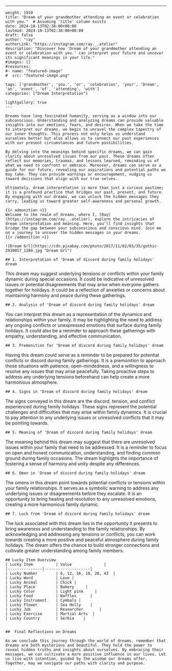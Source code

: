 ---
    weight: 1910
    title: "Dream of your grandmother attending an event or celebration with you."  # Assuming 'title' column exists
    date: 2024-10-13T02:38:00+08:00
    lastmod: 2024-10-13T02:38:00+08:00
    draft: false
    author: "ray"
    authorLink: "https://instagram.com/ray._.atelier"
    description: "Discover how 'Dream of your grandmother attending an event or celebration with you.' can interpret your future and uncover its significant meanings in your life."
    #images: []
    #resources:
    #- name: "featured-image"
    #  src: "featured-image.png"
    
    tags: ['grandmother', 'you.', 'or', 'celebration', 'your', 'Dream', 'an', 'event', 'of', 'attending', 'with']
    categories: ["Dream Interpretation"]
    
    lightgallery: true
    ---
    
    Dreams have long fascinated humanity, serving as a window into our subconscious. Understanding and analyzing dreams can provide valuable insights into our emotions, fears, and desires. When we take the time to interpret our dreams, we begin to unravel the complex tapestry of our inner thoughts. This process not only helps us understand ourselves better but also allows us to connect our past experiences with our present circumstances and future possibilities.
    
    By delving into the meanings behind specific dreams, we can gain clarity about unresolved issues from our past. These dreams often reflect our memories, traumas, and lessons learned, reminding us of what we need to confront or embrace. Moreover, dreams can serve as a guide for our future, revealing our aspirations and potential paths we may take. They can provide warnings or encouragement, nudging us toward decisions that align with our true selves.
    
    Ultimately, dream interpretation is more than just a curious pastime; it is a profound practice that bridges our past, present, and future. By engaging with our dreams, we can unlock the hidden messages they carry, leading us toward greater self-awareness and personal growth.
    
    {{< admonition >}}
    Welcome to the realm of dreams, where I, [Ray](https://instagram.com/ray._.atelier), explore the intricacies of dream interpretation and meaning. Here, you’ll find insights that bridge the gap between your subconscious and conscious mind. Join me on a journey to uncover the hidden messages in your dreams.
    {{< /admonition >}}
    
    ![Dream Grl](https://cdn.pixabay.com/photo/2017/11/02/03/35/gothic-2910057_1280.jpg "Dream Grl")
    
    ## 1. Interpretation of 'Dream of discord during family holidays' dream
    
This dream may suggest underlying tensions or conflicts within your family dynamic during special occasions. It could be indicative of unresolved issues or potential disagreements that may arise when everyone gathers together for holidays. It could be a reflection of anxieties or concerns about maintaining harmony and peace during these gatherings.
    
    ## 2. Analysis of 'Dream of discord during family holidays' dream
    
You can interpret this dream as a representation of the dynamics and relationships within your family. It may be highlighting the need to address any ongoing conflicts or unexpressed emotions that surface during family holidays. It could also be a reminder to approach these gatherings with empathy, understanding, and effective communication.
    
    ## 3. Premonition for 'Dream of discord during family holidays' dream
    
Having this dream could serve as a reminder to be prepared for potential conflicts or discord during family gatherings. It is a premonition to approach these situations with patience, open-mindedness, and a willingness to resolve any issues that may arise peacefully. Taking proactive steps to address any underlying tensions beforehand can help create a more harmonious atmosphere.
    
    ## 4. Signs in 'Dream of discord during family holidays' dream
    
The signs conveyed in this dream are the discord, tension, and conflict experienced during family holidays. These signs represent the potential challenges and difficulties that may arise within family dynamics. It is crucial to pay attention to any underlying issues or unresolved conflicts that it may be pointing towards.
    
    ## 5. Meaning of 'Dream of discord during family holidays' dream
    
The meaning behind this dream may suggest that there are unresolved issues within your family that need to be addressed. It is a reminder to focus on open and honest communication, understanding, and finding common ground during family occasions. The dream highlights the importance of fostering a sense of harmony and unity despite any differences.
    
    ## 6. Omen in 'Dream of discord during family holidays' dream
    
The omens in this dream point towards potential conflicts or tensions within your family relationships. It serves as a symbolic warning to address any underlying issues or disagreements before they escalate. It is an opportunity to bring healing and resolution to any unresolved emotions, creating a more harmonious family dynamic.
    
    ## 7. Luck from 'Dream of discord during family holidays' dream
    
The luck associated with this dream lies in the opportunity it presents to bring awareness and understanding to the family relationships. By acknowledging and addressing any tensions or conflicts, you can work towards creating a more positive and peaceful atmosphere during family holidays. The dream offers the chance to build stronger connections and cultivate greater understanding among family members.
    
    ## Lucky Item Overview
    | Lucky Item          | Value              |
    |---------------|--------------------|
    | Lucky Number        | 6, 12, 16, 18, 28, 43  |
    | Lucky Word          | Love |
    | Lucky Animal        | Chick |
    | Lucky Place         | Bakery     |
    | Lucky Color         | Light pink     |
    | Lucky Food          | Waffles      |
    | Lucky Instrument    | Cymbals |
    | Lucky Flower        | Sea Holly    |
    | Lucky Job           | Researcher       |
    | Lucky Exercise      | Martial Arts  |
    | Lucky Country       | Serbia    |
    
    
    ##  Final Reflections on Dreams
    
    As we conclude this journey through the world of dreams, remember that dreams are both mysterious and beautiful. They hold the power to reveal hidden truths and insights about ourselves. By embracing their messages, we can cultivate a more positive influence in our lives. Let us live with intention, guided by the wisdom our dreams offer. Together, may we navigate our paths with clarity and purpose.
    